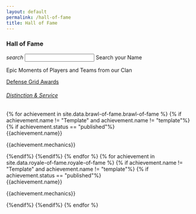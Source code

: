 ```yaml
---
layout: default
permalink: /hall-of-fame
title: Hall of Fame
---
```


<div class="container">
  <div class="row">
    <div class="col s12">
      <h3 class="logo-text">Hall of Fame</h3>
    </div>
  </div>
  <div class="row">
    <form id="search_form" class="col s12">
      <div class="input-field col s12">
        <i class="material-icons prefix">search</i>
        <input id="search_event" type="text" class="validate">
        <label for="search_event">Search your Name</label>
      </div>
    </form>
  </div>
  <div class="row" id="page_filler">
      <div class="col s12">
          <p class="flow-text">
              Epic Moments of Players and Teams from our Clan<br>
          </p>
      </div>
  </div>
  <div class="row" id="page_search_none" hidden>
      <div class="col s12">
          <p class="flow-text">
              It seems that your name is still not on the list.<br><br>
              You can learn more from us and make a name for yourself!<br><br>
              If you have an entry, send it in our chat ASAP!<br>
          </p>
      </div>
  </div>
  <div class="row" id="search_key_container" hidden>
      <div class="col s12">
          <h4 class="logo-text" id="search_key_content"></h4>
      </div>
  </div>
  <div class="row">
    <div class="col s12 m6 l4" id="brawl-col-0">
        <div class="card-search" hidden>
            <div class="card-id">brawl-col-0</div>
            <div class="players">Vote</div>
        </div>
        <div class="card red-shadow">
            <a class="activator" href="https://docs.google.com/forms/d/1Cx0oRJ_qcAwhWW4Q7jZbMNnetAwPSGkcXpzKACy6F90/">
            <div class="card-content">
                <span class="card-title grey-text text-darken-4 logo-text">Defense Grid Awards</span>
                <h6 class="logo-text">Distinction & Service</h6>
            </div>
            </a>
        </div>
    </div>
  {% for achievement in site.data.brawl-of-fame.brawl-of-fame %}
      {% if achievement.name != "Template" and achievement.name != "template"%}
      {% if achievement.status == "published"%}
      <div class="col s12 m6 l4" id="brawl-{{forloop.index}}">
        <div class="card-search" hidden>
          <div class="card-id">brawl-{{forloop.index}}</div>
          <div class="players">{{achievement.players | join: ";"}}</div>
        </div>
        <div class="card">
          <div class="card-content">
            <span class="card-title flow-text">{{achievement.name}}</span>
            <p>{{achievement.mechanics}}</p>
          </div>
        </div>
      </div>
      {%endif%}
      {%endif%}
  {% endfor %}
  {% for achievement in site.data.royale-of-fame.royale-of-fame %}
      {% if achievement.name != "Template" and achievement.name != "template"%}
      {% if achievement.status == "published"%}
      <div class="col s12 m6 l4" id="royale-{{forloop.index}}">
        <div class="card-search" hidden>
          <div class="card-id">royale-{{forloop.index}}</div>
          <div class="players">{{achievement.players | join: ";"}}</div>
        </div>
        <div class="card">
          <div class="card-content">
            <span class="card-title flow-text">{{achievement.name}}</span>
            <p>{{achievement.mechanics}}</p>
          </div>
        </div>
      </div>
      {%endif%}
      {%endif%}
  {% endfor %}
  </div>
  <br><br>
</div>
<script type="text/javascript" src="/assets/js/similarity-search.js"></script>

<script>
    document.addEventListener('DOMContentLoaded', function() {
    var elems = document.querySelectorAll('.scrollspy');
    var options = {};
    var instances = M.ScrollSpy.init(elems, options);
    });

    var card_ids = $(".card-id").map(function() {return this.innerHTML;}).get();
    var players = $(".players").map(function() {return this.innerHTML;}).get();
    
    console.log(card_ids);
    console.log(players);

    $( "#search_form" ).submit(function( event ) {
        var similarity_threshold = VERY_ACCURATE;
        var str = $("#search_event").val()
        event.preventDefault();

        $("#page_filler").hide();

        var player_similarity = [];

        for ( var i = 0, l = card_ids.length; i < l; i++ ) {
            $("#" + card_ids[i]).hide();
            var similarity_tracker = 0;
            var player_list = players[i].split(";");
            
            for( var j = 0; j < player_list.length; j++) {
                similarty_score = similarity(str,player_list[j]);
                if(similarity_tracker < similarty_score)
                {
                  similarity_tracker = similarty_score;
                }
            }

            player_similarity.push(similarity_tracker);
        }

        var cards_shown = 0;

        for ( var i = 0, l = card_ids.length; i < l; i++) {
            if(parseFloat(similarity_threshold) < parseFloat(player_similarity[i]))
            {
                $("#" + card_ids[i]).show();
                cards_shown++;
            }
        }

        if(cards_shown < 1)
        {
            $("#page_search_none").show();
            $("#search_key_container").hide();
        }
        else
        {
            $("#page_search_none").hide();
            $("#search_key_container").show();
            $("#search_key_content").text(str);
        }

        $("#search_event").val('');
        $("#search_event").blur();
    });
</script>
